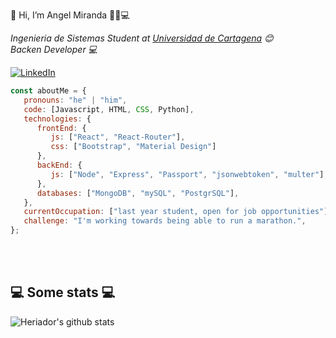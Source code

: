 👋 Hi, I’m Angel Miranda 👨‍💻💻


<p><em> Ingenieria de Sistemas Student at  <a href="http://unicartagena.edu.co/" target="_blank">Universidad de Cartagena</a> 😊</br>
   Backen Developer 💻
</em></p>

<a href="https://www.linkedin.com/in/angel-andres-miranda-castillo/" target="_blank"><img src="https://img.shields.io/badge/LinkedIn-%230077B5.svg?&style=flat-square&logo=linkedin&logoColor=white" alt="LinkedIn"></a>

```javascript
const aboutMe = {
   pronouns: "he" | "him",
   code: [Javascript, HTML, CSS, Python],
   technologies: {
      frontEnd: {
         js: ["React", "React-Router"],
         css: ["Bootstrap", "Material Design"]
      },
      backEnd: {
         js: ["Node", "Express", "Passport", "jsonwebtoken", "multer"],
      },
      databases: ["MongoDB", "mySQL", "PostgrSQL"],
   },
   currentOccupation: ["last year student, open for job opportunities"],
   challenge: "I'm working towards being able to run a marathon.",
};
```
</br></br>
<h2>💻 Some stats 💻</h2>

![Heriador's github stats](https://github-readme-stats.vercel.app/api?username=Heriador&show_icons=true&title_color=fff&icon_color=79ff97&text_color=9f9f9f&bg_color=151515)


<!---
Heriador/Heriador is a ✨ special ✨ repository because its `README.md` (this file) appears on your GitHub profile.
You can click the Preview link to take a look at your changes.
--->
